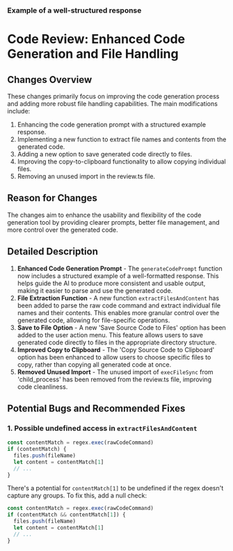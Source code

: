 ### Example of a well-structured response

# Code Review: Enhanced Code Generation and File Handling

## Changes Overview

These changes primarily focus on improving the code generation process and adding more robust file handling capabilities. The main modifications include:

1. Enhancing the code generation prompt with a structured example response.
2. Implementing a new function to extract file names and contents from the generated code.
3. Adding a new option to save generated code directly to files.
4. Improving the copy-to-clipboard functionality to allow copying individual files.
5. Removing an unused import in the review.ts file.

## Reason for Changes

The changes aim to enhance the usability and flexibility of the code generation tool by providing clearer prompts, better file management, and more control over the generated code.

## Detailed Description

1. **Enhanced Code Generation Prompt** - The `generateCodePrompt` function now includes a structured example of a well-formatted response. This helps guide the AI to produce more consistent and usable output, making it easier to parse and use the generated code.
2. **File Extraction Function** - A new function `extractFilesAndContent` has been added to parse the raw code command and extract individual file names and their contents. This enables more granular control over the generated code, allowing for file-specific operations.
3. **Save to File Option** - A new 'Save Source Code to Files' option has been added to the user action menu. This feature allows users to save generated code directly to files in the appropriate directory structure.
4. **Improved Copy to Clipboard** - The 'Copy Source Code to Clipboard' option has been enhanced to allow users to choose specific files to copy, rather than copying all generated code at once.
5. **Removed Unused Import** - The unused import of `execFileSync` from 'child_process' has been removed from the review.ts file, improving code cleanliness.

## Potential Bugs and Recommended Fixes

### 1. Possible undefined access in `extractFilesAndContent`

```typescript
const contentMatch = regex.exec(rawCodeCommand)
if (contentMatch) {
  files.push(fileName)
  let content = contentMatch[1]
  // ...
}
```

There's a potential for `contentMatch[1]` to be undefined if the regex doesn't capture any groups. To fix this, add a null check:

```typescript
const contentMatch = regex.exec(rawCodeCommand)
if (contentMatch && contentMatch[1]) {
  files.push(fileName)
  let content = contentMatch[1]
  // ...
}
```
